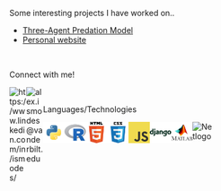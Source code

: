 Some interesting projects I have worked on..
<ul>
  <li><a href="">Three-Agent Predation Model</a></li>
  <li><a href="">Personal website</a></li>
</ul>

<br />

Connect with me!

<a href="https://www.linkedin.com/in/ismodes/"><img align="left" alt="https://www.linkedin.com/in/ismodes/" width="30px" src="https://cdn.jsdelivr.net/npm/simple-icons@v3/icons/linkedin.svg" /></a>
<img align="left" alt="alex.ismodes@vanderbilt.edu" width="30px" src="https://cdn.jsdelivr.net/npm/simple-icons@3.3.0/icons/gmail.svg" href="mailto:alex.ismodes@vanderbilt.edu" />

<br />

Languages/Technologies

<img align="left" alt="Python" width="38px" src="https://raw.githubusercontent.com/github/explore/80688e429a7d4ef2fca1e82350fe8e3517d3494d/topics/python/python.png" />
<img align="left" alt="R" width="38px" src="https://raw.githubusercontent.com/github/explore/80688e429a7d4ef2fca1e82350fe8e3517d3494d/topics/r/r.png" />
<img align="left" alt="HTML5" width="38px" src="https://raw.githubusercontent.com/github/explore/80688e429a7d4ef2fca1e82350fe8e3517d3494d/topics/html/html.png" />
<img align="left" alt="CSS3" width="38px" src="https://raw.githubusercontent.com/github/explore/80688e429a7d4ef2fca1e82350fe8e3517d3494d/topics/css/css.png" />
<img align="left" alt="JavaScript" width="38px" src="https://raw.githubusercontent.com/github/explore/80688e429a7d4ef2fca1e82350fe8e3517d3494d/topics/javascript/javascript.png" />
<img align="left" alt="Django" width="38px" src="https://raw.githubusercontent.com/github/explore/80688e429a7d4ef2fca1e82350fe8e3517d3494d/topics/django/django.png" />
<img align="left" alt="MATLAB" width="38px" src="https://raw.githubusercontent.com/github/explore/80688e429a7d4ef2fca1e82350fe8e3517d3494d/topics/matlab/matlab.png" />
<img align="left" alt="Netlogo" width="38px" src="https://ccl.northwestern.edu/netlogo-ccl/netlogo.png" />

